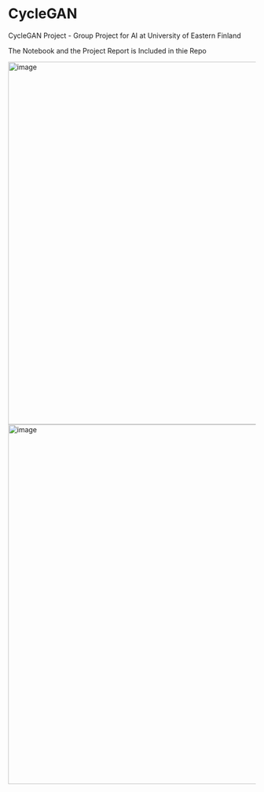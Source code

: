 # CycleGAN
CycleGAN Project - Group Project for AI at University of Eastern Finland

The Notebook and the Project Report is Included in thie Repo

<img width="737" alt="image" src="https://user-images.githubusercontent.com/39055744/214406731-365ad16a-4e7b-42f7-a611-d3cb42e76781.png">



<img width="731" alt="image" src="https://user-images.githubusercontent.com/39055744/214406814-a6ef63d2-aff8-42c7-9088-9ff004c068db.png">


